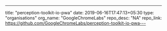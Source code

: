 ---
title: "perception-toolkit-io-pwa"
date: 2019-06-16T17:47:13+05:30
type: "organisations"
org_name: "GoogleChromeLabs"
repo_desc: "NA"
repo_link: https://github.com/GoogleChromeLabs/perception-toolkit-io-pwa---